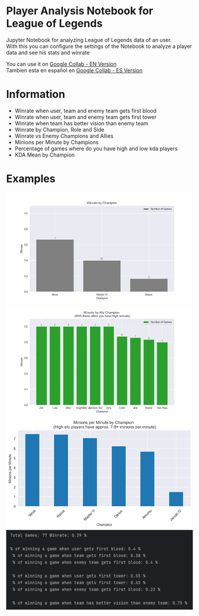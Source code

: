 # Player Analysis Notebook for League of Legends
Jupyter Notebook for analyzing League of Legends data of an user.  
With this you can configure the settings of the Notebook to analyze a player data and see his stats and winrate

You can use it on [Google Collab - EN Version](https://colab.research.google.com/drive/147Eg-8uvO_w9Uxs5t3Bm8Xh5-e39cC0P)  
Tambien esta en español en [Google Collab - ES Version](https://colab.research.google.com/drive/19obBBam7tgXCC4jiLdf4X3XuLjiJ62rC)

# Information

- Winrate when user, team and enemy team gets first blood
- Winrate when user, team and enemy team gets first tower
- Winrate when team has better vision than enemy team
- Winrate by Champion, Role and Side
- Winrate vs Enemy Champions and Allies
- Minions per Minute by Champions
- Percentage of games where do you have high and low kda players
- KDA Mean by Champion

# Examples

<div align="center">
<img src="champ_winrate.png" img/>
<div/>

<div align="center">
<img src="with_allies_positive_winrate.png" img/>
<div/>

<div align="center">
<img src="minions_per_min.png" img/>
<div/>

<div align="center">
<img src="printdata.png" img/>
<div/>
